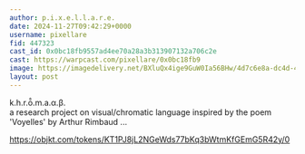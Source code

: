 ```yaml
---
author: p.i.x.e.l.l.a.r.e.
date: 2024-11-27T09:42:29+0000
username: pixellare
fid: 447323
cast_id: 0x0bc18fb9557ad4ee70a28a3b313907132a706c2e
cast: https://warpcast.com/pixellare/0x0bc18fb9
image: https://imagedelivery.net/BXluQx4ige9GuW0Ia56BHw/4d7c6e8a-dc4d-4ae4-f3a6-bc15049d3b00/original
layout: post
---
```

k.h.r.ō̂.m.a.α.β.  
a research project on visual/chromatic language inspired by the poem 'Voyelles' by Arthur Rimbaud ...  
  
https://objkt.com/tokens/KT1PJ8jL2NGeWds77bKq3bWtmKfGEmG5R42y/0  

<img src='https://imagedelivery.net/BXluQx4ige9GuW0Ia56BHw/4d7c6e8a-dc4d-4ae4-f3a6-bc15049d3b00/original' alt='' referrerpolicy='no-referrer'/>
<img src='https://imagedelivery.net/BXluQx4ige9GuW0Ia56BHw/9f049b37-1dca-4669-ca7b-1d000f244f00/original' alt='' referrerpolicy='no-referrer'/>